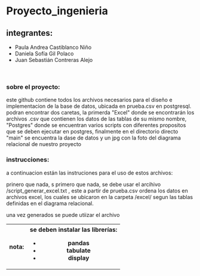 # Proyecto_ingenieria
<h2>integrantes:</h2>
<ul>
  <li>Paula Andrea Castiblanco Niño</li>
  <li>Daniela Sofía Gil Polaco </li>
  <li>Juan Sebastián Contreras Alejo </li>
 </ul>
<br>

<h3>sobre el proyecto:</h3>

este github contiene todos los archivos necesarios para el diseño e implementacion de la base de datos, ubicada en prueba.csv en postgresql. <br>
podran encontrar dos caretas, la primerda "Excel" donde se encontrarán los archivos .csv que contienen los datos de las tablas de su mismo nombre, "Postgres" donde se encuentran varios scripts con diferentes propositos que se deben ejecutar en postgres, finalmente en el directorio directo "main" se encuentra la dase de datos y un jpg con la foto del diagrama relacional de nuestro proyecto <br>
 
 
<h3>instrucciones:</h3>
a continuacion están las instruciones para el uso de estos archivos: <br>

prinero que nada, s
primero que nada, se debe usar el arcihivo /script_generar_excel.txt , este a partir de prueba.csv ordena los datos en archivos excel, los cuales se ubicaron en la carpeta /excel/ segun las tablas definidas en el diagrama relacional. <br>

una vez generados se puede utiizar el archivo 


<table>
  <tr>
  <th>nota:</th>
  <th>
      se deben instalar las librerías:
      <ul>
          <li>pandas
          <li>tabulate
          <li>display
      </ul>
    </th>
  </tr>

  
 
